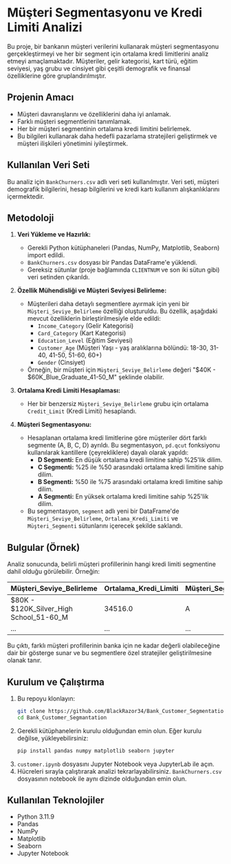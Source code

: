 # Müşteri Segmentasyonu ve Kredi Limiti Analizi 

Bu proje, bir bankanın müşteri verilerini kullanarak müşteri segmentasyonu gerçekleştirmeyi ve her bir segment için ortalama kredi limitlerini analiz etmeyi amaçlamaktadır. Müşteriler, gelir kategorisi, kart türü, eğitim seviyesi, yaş grubu ve cinsiyet gibi çeşitli demografik ve finansal özelliklerine göre gruplandırılmıştır.

## Projenin Amacı

- Müşteri davranışlarını ve özelliklerini daha iyi anlamak.
- Farklı müşteri segmentlerini tanımlamak.
- Her bir müşteri segmentinin ortalama kredi limitini belirlemek.
- Bu bilgileri kullanarak daha hedefli pazarlama stratejileri geliştirmek ve müşteri ilişkileri yönetimini iyileştirmek.

## Kullanılan Veri Seti

Bu analiz için `BankChurners.csv` adlı veri seti kullanılmıştır. Veri seti, müşteri demografik bilgilerini, hesap bilgilerini ve kredi kartı kullanım alışkanlıklarını içermektedir.

## Metodoloji

1.  **Veri Yükleme ve Hazırlık:**
    * Gerekli Python kütüphaneleri (Pandas, NumPy, Matplotlib, Seaborn) import edildi.
    * `BankChurners.csv` dosyası bir Pandas DataFrame'e yüklendi.
    * Gereksiz sütunlar (proje bağlamında `CLIENTNUM` ve son iki sütun gibi) veri setinden çıkarıldı.

2.  **Özellik Mühendisliği ve Müşteri Seviyesi Belirleme:**
    * Müşterileri daha detaylı segmentlere ayırmak için yeni bir `Müşteri_Seviye_Belirleme` özelliği oluşturuldu. Bu özellik, aşağıdaki mevcut özelliklerin birleştirilmesiyle elde edildi:
        * `Income_Category` (Gelir Kategorisi)
        * `Card_Category` (Kart Kategorisi)
        * `Education_Level` (Eğitim Seviyesi)
        * `Customer_Age` (Müşteri Yaşı - yaş aralıklarına bölündü: 18-30, 31-40, 41-50, 51-60, 60+)
        * `Gender` (Cinsiyet)
    * Örneğin, bir müşteri için `Müşteri_Seviye_Belirleme` değeri "$40K - $60K_Blue_Graduate_41-50_M" şeklinde olabilir.

3.  **Ortalama Kredi Limiti Hesaplaması:**
    * Her bir benzersiz `Müşteri_Seviye_Belirleme` grubu için ortalama `Credit_Limit` (Kredi Limiti) hesaplandı.

4.  **Müşteri Segmentasyonu:**
    * Hesaplanan ortalama kredi limitlerine göre müşteriler dört farklı segmente (A, B, C, D) ayrıldı. Bu segmentasyon, `pd.qcut` fonksiyonu kullanılarak kantillere (çeyrekliklere) dayalı olarak yapıldı:
        * **D Segmenti:** En düşük ortalama kredi limitine sahip %25'lik dilim.
        * **C Segmenti:** %25 ile %50 arasındaki ortalama kredi limitine sahip dilim.
        * **B Segmenti:** %50 ile %75 arasındaki ortalama kredi limitine sahip dilim.
        * **A Segmenti:** En yüksek ortalama kredi limitine sahip %25'lik dilim.
    * Bu segmentasyon, `segment` adlı yeni bir DataFrame'de `Müşteri_Seviye_Belirleme`, `Ortalama_Kredi_Limiti` ve `Müşteri_Segmenti` sütunlarını içerecek şekilde saklandı.

## Bulgular (Örnek)

Analiz sonucunda, belirli müşteri profillerinin hangi kredi limiti segmentine dahil olduğu görülebilir. Örneğin:

| Müşteri\_Seviye\_Belirleme             | Ortalama\_Kredi\_Limiti | Müşteri\_Segmenti |
| :------------------------------------- | :---------------------- | :---------------- |
| $80K - $120K\_Silver\_High School\_51-60\_M | 34516.0                 | A                 |
| ...                                    | ...                     | ...               |

Bu çıktı, farklı müşteri profillerinin banka için ne kadar değerli olabileceğine dair bir gösterge sunar ve bu segmentlere özel stratejiler geliştirilmesine olanak tanır.

## Kurulum ve Çalıştırma

1.  Bu repoyu klonlayın:
    ```bash
    git clone https://github.com/BlackRazor34/Bank_Customer_Segmentation.git
    cd Bank_Customer_Segmantation
    ```
2.  Gerekli kütüphanelerin kurulu olduğundan emin olun. Eğer kurulu değilse, yükleyebilirsiniz:
    ```bash
    pip install pandas numpy matplotlib seaborn jupyter
    ```
3.  `customer.ipynb` dosyasını Jupyter Notebook veya JupyterLab ile açın.
4.  Hücreleri sırayla çalıştırarak analizi tekrarlayabilirsiniz. `BankChurners.csv` dosyasının notebook ile aynı dizinde olduğundan emin olun.

## Kullanılan Teknolojiler

* Python 3.11.9
* Pandas
* NumPy
* Matplotlib
* Seaborn
* Jupyter Notebook
